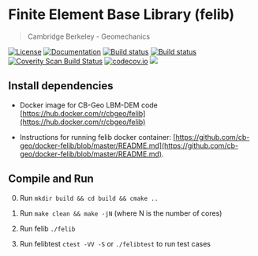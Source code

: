 # Finite Element Base Library (felib)
> Cambridge Berkeley - Geomechanics

[![License](https://img.shields.io/badge/license-MIT-blue.svg)](https://raw.githubusercontent.com/cb-geo/develop/license.md)
[![Documentation](https://img.shields.io/badge/docs-doxygen-blue.svg)](http://cb-geo.github.io/lbmdem)
[![Build status](https://api.travis-ci.org/cb-geo/lbmdem.svg)](https://travis-ci.org/cb-geo/lbmdem/builds)
[![Build status](https://ci.appveyor.com/api/projects/status/8v8cd7mnp2lahgmi?svg=true)](https://ci.appveyor.com/project/cbgeo/felib)
[![Coverity Scan Build Status](https://scan.coverity.com/projects/10113/badge.svg)](https://scan.coverity.com/projects/cb-geo-lbmdem)
[![codecov.io](http://codecov.io/github/cb-geo/lbmdem/coverage.svg?branch=develop)](http://codecov.io/github/cb-geo/lbmdem?branch=develop)
[![](https://img.shields.io/github/issues-raw/cb-geo/lbmdem.svg)](https://github.com/cb-geo/lbmdem/issues)

## Install dependencies

* Docker image for CB-Geo LBM-DEM code [https://hub.docker.com/r/cbgeo/felib](https://hub.docker.com/r/cbgeo/felib)

* Instructions for running felib docker container: [https://github.com/cb-geo/docker-felib/blob/master/README.md](https://github.com/cb-geo/docker-felib/blob/master/README.md).

## Compile and Run

0. Run `mkdir build && cd build && cmake ..`

1. Run `make clean && make -jN` (where N is the number of cores)

3. Run felib `./felib`

4. Run felibtest `ctest -VV -S` or `./felibtest` to run test cases
